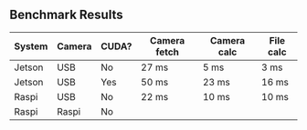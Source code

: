 ## Benchmark Results

| System | Camera | CUDA? | Camera fetch | Camera calc | File calc |
| ------ | ------ | ----- | ------------ | ----------- | --------- |
| Jetson | USB    | No    | 27 ms        | 5 ms        | 3 ms      |
| Jetson | USB    | Yes   | 50 ms        | 23 ms       | 16 ms     |
| Raspi  | USB    | No    | 22 ms        | 10 ms       | 10 ms     |
| Raspi  | Raspi  | No    |  |  |  |
